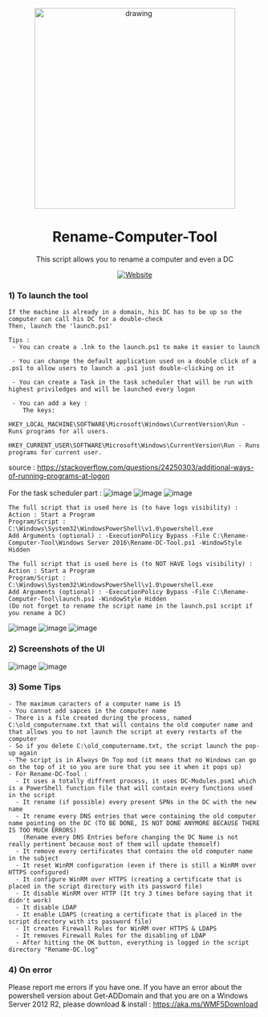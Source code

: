 <p align="center">
    <img src="https://github.com/SentinelSamuel/Rename-Computer-Tool/blob/main/Pictures/SentinelOne.png" alt="drawing" style="width:400px;">
</p>

<div align="center">
    <h1>
        Rename-Computer-Tool
    </h1>
</div>


<p align="center">
         This script allows you to rename a computer and even a DC<br/>
</p>

<div align="center">
    <a href="https://fr.sentinelone.com/"><img src="https://img.shields.io/badge/Website-SentinelOne-6100FF?labelColor=FFFFFF&style=flat&link=https://fr.sentinelone.com/" alt="Website" /></a>
</div>

### 1) To launch the tool
```
If the machine is already in a domain, his DC has to be up so the computer can call his DC for a double-check
Then, launch the 'launch.ps1'

Tips :
 - You can create a .lnk to the launch.ps1 to make it easier to launch

 - You can change the default application used on a double click of a .ps1 to allow users to launch a .ps1 just double-clicking on it

 - You can create a Task in the task scheduler that will be run with highest priviledges and will be launched every logon

 - You can add a key : 
    The keys:
        HKEY_LOCAL_MACHINE\SOFTWARE\Microsoft\Windows\CurrentVersion\Run - Runs programs for all users.
        HKEY_CURRENT_USER\SOFTWARE\Microsoft\Windows\CurrentVersion\Run - Runs programs for current user.
```
source : https://stackoverflow.com/questions/24250303/additional-ways-of-running-programs-at-logon
<br/><br/>
For the task scheduler part : 
![image](https://github.com/SentinelSamuel/Rename-Computer-Tool/blob/main/Pictures/TaskScheduler-1.png)
![image](https://github.com/SentinelSamuel/Rename-Computer-Tool/blob/main/Pictures/TaskScheduler-2.png)
![image](https://github.com/SentinelSamuel/Rename-Computer-Tool/blob/main/Pictures/TaskScheduler-3.png)
```
The full script that is used here is (to have logs visibility) :
Action : Start a Program
Program/Script : C:\Windows\System32\WindowsPowerShell\v1.0\powershell.exe
Add Arguments (optional) : -ExecutionPolicy Bypass -File C:\Rename-Computer-Tool\Windows Server 2016\Rename-DC-Tool.ps1 -WindowStyle Hidden

The full script that is used here is (to NOT HAVE logs visibility) :
Action : Start a Program
Program/Script : C:\Windows\System32\WindowsPowerShell\v1.0\powershell.exe
Add Arguments (optional) : -ExecutionPolicy Bypass -File C:\Rename-Computer-Tool\launch.ps1 -WindowStyle Hidden
(Do not forget to rename the script name in the launch.ps1 script if you rename a DC)
```
![image](https://github.com/SentinelSamuel/Rename-Computer-Tool/blob/main/Pictures/TaskScheduler-4.png)
![image](https://github.com/SentinelSamuel/Rename-Computer-Tool/blob/main/Pictures/TaskScheduler-5.png)
![image](https://github.com/SentinelSamuel/Rename-Computer-Tool/blob/main/Pictures/TaskScheduler-6.png)
<br/>

### 2) Screenshots of the UI 

![image](https://github.com/SentinelSamuel/Rename-Computer-Tool/blob/main/Pictures/PowerShell-App.png)
![image](https://github.com/SentinelSamuel/Rename-Computer-Tool/blob/main/Pictures/Script-Running.png)

### 3) Some Tips
```
- The maximum caracters of a computer name is 15
- You cannot add sapces in the computer name
- There is a file created during the process, named C:\old_computername.txt that will contains the old computer name and that allows you to not launch the script at every restarts of the computer
- So if you delete C:\old_computername.txt, the script launch the pop-up again
- The script is in Always On Top mod (it means that no Windows can go on the top of it so you are sure that you see it when it pops up)
- For Rename-DC-Tool : 
  - It uses a totally diffrent process, it uses DC-Modules.psm1 which is a PowerShell function file that will contain every functions used in the script
  - It rename (if possible) every present SPNs in the DC with the new name
  - It rename every DNS entries that were containing the old computer name pointing on the DC (TO BE DONE, IS NOT DONE ANYMORE BECAUSE THERE IS TOO MUCH ERRORS)
    (Rename every DNS Entries before changing the DC Name is not really pertinent because most of them will update themself)
  - It remove every certificates that contains the old computer name in the subject
  - It reset WinRM configuration (even if there is still a WinRM over HTTPS configured)
  - It configure WinRM over HTTPS (creating a certificate that is placed in the script directory with its password file)
  - It disable WinRM over HTTP (It try 3 times before saying that it didn't work)
  - It disable LDAP
  - It enable LDAPS (creating a certificate that is placed in the script directory with its password file)
  - It creates Firewall Rules for WinRM over HTTPS & LDAPS
  - It removes Firewall Rules for the disabling of LDAP
  - After hitting the OK button, everything is logged in the script directory "Rename-DC.log"
```

### 4) On error
Please report me errors if you have one.
If you have an error about the powershell version about Get-ADDomain and that you are on a Windows Server 2012 R2, please download & install : https://aka.ms/WMF5Download 
